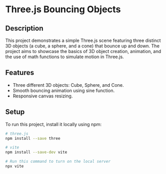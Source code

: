 # Three.js Bouncing Objects

## Description
This project demonstrates a simple Three.js scene featuring three distinct 3D objects (a cube, a sphere, and a cone) that bounce up and down. The project aims to showcase the basics of 3D object creation, animation, and the use of math functions to simulate motion in Three.js.

## Features
- Three different 3D objects: Cube, Sphere, and Cone.
- Smooth bouncing animation using sine function.
- Responsive canvas resizing.

## Setup
To run this project, install it locally using npm:

```bash
# three.js
npm install --save three

# vite
npm install --save-dev vite

# Run this command to turn on the local server
npx vite
